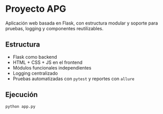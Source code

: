 # Proyecto APG

Aplicación web basada en Flask, con estructura modular y soporte para pruebas, logging y componentes reutilizables.

## Estructura
- Flask como backend
- HTML + CSS + JS en el frontend
- Módulos funcionales independientes
- Logging centralizado
- Pruebas automatizadas con `pytest` y reportes con `allure`

## Ejecución
```bash
python app.py
